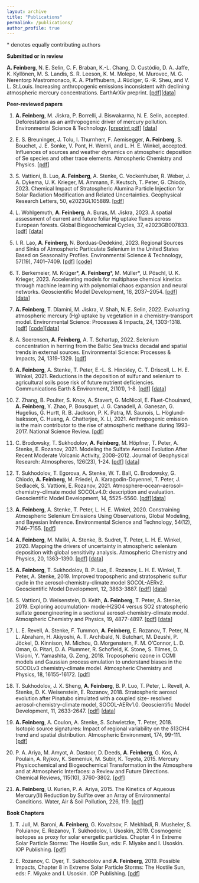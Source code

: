 ```yaml
---
layout: archive
title: "Publications"
permalink: /publications/
author_profile: true
---
```


<!--{% if author.googlescholar %}
  You can also find my articles on <u><a href="{{author.googlescholar}}">my Google Scholar profile</a>.</u>
{% endif %}

{% include base_path %}

{% for post in site.publications reversed %}
  {% include archive-single.html %}
{% endfor %}
-->

\* denotes equally contributing authors

**Submitted or in review**

**A. Feinberg**, N. E. Selin, C. F. Braban, K.-L. Chang, D. Custódio, D. A. Jaffe, K. Kyllönen, M. S. Landis, S. R. Leeson, K. M. Molepo, M. Murovec, M. G. Nerentorp Mastromonaco, K. A. Pfaffhubern, J. Rüdiger, G.-R. Sheu, and V. L. St.Louis. Increasing anthropogenic emissions inconsistent with declining atmospheric mercury concentrations. EarthArXiv preprint. \[[pdf](https://doi.org/10.31223/X5B38K)]\[[data](https://doi.org/10.5281/zenodo.10551589)]

**Peer-reviewed papers**
1. **A. Feinberg**, M. Jiskra, P. Borrelli, J. Biswakarma, N. E. Selin, accepted. Deforestation as an anthropogenic driver of mercury pollution. Environmental Science & Technology. \[[preprint pdf](https://doi.org/10.31223/X5TQ03)] \[[data](https://doi.org/10.5281/zenodo.8364698)]

1. E. S. Breuninger, J. Tolu, I. Thurnherr, F. Aemisegger, **A. Feinberg**, S. Bouchet, J. E. Sonke, V. Pont, H. Wernli, and L. H. E. Winkel, accepted. Influences of sources and weather dynamics on atmospheric deposition of Se species and other trace elements. Atmospheric Chemistry and Physics. \[[pdf](https://doi.org/10.5194/egusphere-2023-1135)]

1. S. Vattioni,  B. Luo,  **A. Feinberg**,  A. Stenke,  C. Vockenhuber,  R. Weber,  J. A. Dykema,  U. K. Krieger,  M. Ammann,  F. Keutsch,  T. Peter,  G. Chiodo, 2023. Chemical Impact of Stratospheric Alumina Particle Injection for Solar Radiation Modification and Related Uncertainties. Geophysical Research Letters, 50, e2023GL105889. \[[pdf](https://doi.org/10.1029/2023GL105889)]

1. L. Wohlgemuth, **A. Feinberg**, A. Buras, M. Jiskra, 2023. A spatial assessment of current and future foliar Hg uptake fluxes across European forests. Global Biogeochemical Cycles, 37, e2023GB007833. \[[pdf](https://doi.org/10.1029/2023GB007833)] \[[data](https://doi.org/10.5281/zenodo.7851718)]

1. I. R. Lao, **A. Feinberg**, N. Borduas-Dedekind, 2023. Regional Sources and Sinks of Atmospheric Particulate Selenium in the United States Based on Seasonality Profiles. Environmental Science & Technology, 57(19), 7401–7409. \[[pdf](https://doi.org/10.1021/acs.est.2c08243)] [[code](https://github.com/isabellelao/atmos_se_improve.git)]

1. T. Berkemeier, M. Krüger\*, **A. Feinberg**\*, M. Müller*, U. Pöschl, U. K. Krieger, 2023. Accelerating models for multiphase chemical kinetics through machine learning with polynomial chaos expansion and neural networks. Geoscientific Model Development, 16, 2037–2054. \[[pdf](https://doi.org/10.5194/gmd-16-2037-2023)] \[[data](https://doi.org/10.5281/zenodo.7214880)] 

1. **A. Feinberg**, T. Dlamini, M. Jiskra, V. Shah, N. E. Selin, 2022. Evaluating atmospheric mercury (Hg) uptake by vegetation in a chemistry-transport model. Environmental Science: Processes & Impacts, 24, 1303-1318. \[[pdf](https://doi.org/10.1039/D2EM00032F)] \[[code](https://github.com/arifein/offline-drydep)]\[[data](https://doi.org/10.7910/DVN/R7NRNK)]

1. A. Soerensen, **A. Feinberg**, A. T. Schartup, 2022. Selenium concentration in herring from the Baltic Sea tracks decadal and spatial trends in external sources. Environmental Science: Processes & Impacts, 24, 1319-1329. \[[pdf](https://doi.org/10.1039/d1em00418b)]

1. **A. Feinberg**, A. Stenke, T. Peter,  E.-L. S. Hinckley, C. T. Driscoll, L. H. E. Winkel, 2021. Reductions in the deposition of sulfur and selenium to agricultural soils pose risk of future nutrient deficiencies. Communications Earth & Environment, 2(101), 1-8. \[[pdf](https://doi.org/10.1038/s43247-021-00172-0)]  \[[data](https://doi.org/10.3929/ethz-b-000417871)]

1. Z. Zhang, B. Poulter, S. Knox, A. Stavert, G. McNicol, E. Fluet-Chouinard, **A. Feinberg**, Y. Zhao, P. Bousquet, J. G. Canadell, A. Ganesan, G. Hugelius, G. Hurtt, R. B. Jackson, P. K. Patra, M. Saunois, L. Höglund-Isaksson, C. Huang, A. Chatterjee, X. Li, 2021. Anthropogenic emission is the main contributor to the rise of atmospheric methane during 1993–2017. National Science Review. \[[pdf](https://doi.org/10.1093/nsr/nwab200)] 

1. C. Brodowsky, T. Sukhodolov, **A. Feinberg**, M. Höpfner, T. Peter, A. Stenke, E. Rozanov, 2021. Modeling the Sulfate Aerosol Evolution After Recent Moderate Volcanic Activity, 2008–2012. Journal of Geophysical Research: Atmospheres, 126(23), 1-24. \[[pdf](https://doi.org/10.1029/2021JD035472)]  \[[data](https://doi.org/10.5281/zenodo.5035442)]

1. T. Sukhodolov, T. Egorova, A. Stenke, W. T. Ball, C. Brodowsky, G. Chiodo, **A. Feinberg**, M. Friedel, A. Karagodin-Doyennel, T. Peter, J. Sedlacek, S. Vattioni, E. Rozanov, 2021. Atmosphere–ocean–aerosol–chemistry–climate model SOCOLv4.0: description and evaluation. Geoscientific Model Development, 14, 5525–5560. \[[pdf](https://doi.org/10.5194/gmd-14-5525-2021)]\[[data](https://doi.org/10.5281/zenodo.5148741)]

1. **A. Feinberg**, A. Stenke, T. Peter, L. H. E. Winkel, 2020. Constraining Atmospheric Selenium Emissions Using Observations, Global Modeling, and Bayesian Inference. Environmental Science and Technology, 54(12), 7146–7155. \[[pdf](https://doi.org/10.1021/acs.est.0c01408)]

1. **A. Feinberg**, M. Maliki, A. Stenke, B. Sudret, T. Peter, L. H. E. Winkel, 2020. Mapping the drivers of uncertainty in atmospheric selenium deposition with global sensitivity analysis. Atmospheric Chemistry and Physics, 20, 1363–1390. \[[pdf](https://doi.org/10.5194/acp-20-1363-2020)] \[[data](https://doi.org/10.3929/ethz-b-000357105)]

1. **A. Feinberg**, T. Sukhodolov, B. P. Luo, E. Rozanov, L. H. E. Winkel, T. Peter, A. Stenke, 2019. Improved tropospheric and stratospheric sulfur cycle in the aerosol-chemistry-climate model SOCOL-AERv2. Geoscientific Model Development, 12, 3863-3887. \[[pdf](https://doi.org/10.5194/gmd-12-3863-2019)] \[[data](https://doi.org/10.3929/ethz-b-000342078)]

1. S. Vattioni, D. Weisenstein, D. Keith, **A. Feinberg**, T. Peter, A. Stenke, 2019. Exploring accumulation- mode-H2SO4 versus SO2 stratospheric sulfate geoengineering in a sectional aerosol-chemistry-climate model. Atmospheric Chemistry and Physics, 19, 4877-4897. \[[pdf](https://doi.org/10.5194/acp-19-4877-2019)] \[[data](https://doi.org/10.7910/DVN/UNH29I)]

1. L. E. Revell, A. Stenke, F. Tummon, **A. Feinberg**, E. Rozanov, T. Peter, N. L. Abraham, H. Akiyoshi, A. T. Archibald, N. Butchart, M. Deushi, P. Jöckel, D. Kinnison, M. Michou, O. Morgenstern, F. M. O’Connor, L. D. Oman, G. Pitari, D. A. Plummer, R. Schofield, K. Stone, S. Tilmes, D. Visioni, Y. Yamashita, G. Zeng, 2018. Tropospheric ozone in CCMI models and Gaussian process emulation to understand biases in the SOCOLv3 chemistry-climate model. Atmospheric Chemistry and Physics, 18, 16155-16172. \[[pdf](https://doi.org/10.5194/acp-18-16155-2018)]

1. T. Sukhodolov, J. X. Sheng, **A. Feinberg**, B. P. Luo, T. Peter, L. Revell, A. Stenke, D. K. Weisenstein, E. Rozanov, 2018. Stratospheric aerosol evolution after Pinatubo simulated with a coupled size- resolved aerosol-chemistry-climate model, SOCOL-AERv1.0. Geoscientific Model Development, 11, 2633-2647. \[[pdf](https://doi.org/10.5194/gmd-11-2633-2018)] \[[data](https://doi.org/10.5281/zenodo.1245202)]

1. **A. Feinberg**, A. Coulon, A. Stenke, S. Schwietzke, T. Peter, 2018. Isotopic source signatures: Impact of regional variability on the δ13CH4 trend and spatial distribution. Atmospheric Environment, 174, 99-111. \[[pdf](https://doi.org/10.1016/j.atmosenv.2017.11.037)]

1. P. A. Ariya, M. Amyot, A. Dastoor, D. Deeds, **A. Feinberg**, G. Kos, A. Poulain, A. Ryjkov, K. Semeniuk, M. Subir, K. Toyota, 2015. Mercury Physicochemical and Biogeochemical Transformation in the Atmosphere and at Atmospheric Interfaces: a Review and Future Directions. Chemical Reviews, 115(10), 3760-3802. \[[pdf](https://doi.org/10.1021/cr500667e)]

1. **A. Feinberg**, U. Kurien, P. A. Ariya, 2015. The Kinetics of Aqueous Mercury(II) Reduction by Sulfite over an Array of Environmental Conditions. Water, Air & Soil Pollution, 226, 119. \[[pdf](https://doi.org/10.1007/s11270-015-2371-0)]

**Book Chapters**
1. T. Jull, M. Baroni, **A. Feinberg**, G. Kovaltsov, F. Mekhladi, R. Musheler, S. Poluianov, E. Rozanov, T. Sukhodolov, I. Usoskin, 2019. Cosmogenic isotopes as proxy for solar energetic particles. Chapter 4 in Extreme Solar Particle Storms: The Hostile Sun, eds: F. Miyake and I. Usoskin. IOP Publishing. \[[pdf](http://doi.org/10.1088/2514-3433/ab404ach4)]

1. E. Rozanov, C. Dyer, T. Sukhodolov and **A. Feinberg**, 2019. Possible Impacts, Chapter 8 in Extreme Solar Particle Storms: The Hostile Sun, eds: F. Miyake and I. Usoskin. IOP Publishing. \[[pdf](http://doi.org/10.1088/2514-3433/ab404ach8)]
